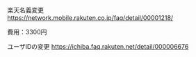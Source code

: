 楽天名義変更  
https://network.mobile.rakuten.co.jp/faq/detail/00001218/  

費用：3300円

ユーザIDの変更 https://ichiba.faq.rakuten.net/detail/000006676